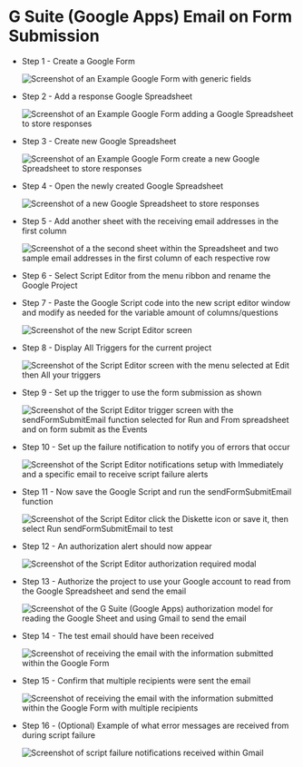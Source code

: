 # G Suite (Google Apps) Email on Form Submission


* Step 1  - Create a Google Form

	![Screenshot of an Example Google Form with generic fields](https://raw.githubusercontent.com/PatrickLeonard/GoogleFormSubmissionEmail/master/Screen%20Prints/01-Example%20Form.png)

* Step 2  - Add a response Google Spreadsheet

	![Screenshot of an Example Google Form adding a Google Spreadsheet to store responses](https://raw.githubusercontent.com/PatrickLeonard/GoogleFormSubmissionEmail/master/Screen%20Prints/02-Add_Response_Spreadsheet.png)

* Step 3  - Create new Google Spreadsheet

	![Screenshot of an Example Google Form create a new Google Spreadsheet to store responses](https://raw.githubusercontent.com/PatrickLeonard/GoogleFormSubmissionEmail/master/Screen%20Prints/03-Create_New_Sheet.png)

* Step 4  - Open the newly created Google Spreadsheet

	![Screenshot of a new Google Spreadsheet to store responses](https://raw.githubusercontent.com/PatrickLeonard/GoogleFormSubmissionEmail/master/Screen%20Prints/04-Open%20Sheet.png)

* Step 5  - Add another sheet with the receiving email addresses in the first column

	![Screenshot of a the second sheet within the Spreadsheet and two sample email addresses in the first column of each respective row ](https://raw.githubusercontent.com/PatrickLeonard/GoogleFormSubmissionEmail/master/Screen%20Prints/05-Email_Addresses.png)

* Step 6  - Select Script Editor from the menu ribbon and rename the Google Project



* Step 7  - Paste the Google Script code into the new script editor window and modify as needed for the variable amount of columns/questions

	![Screenshot of the new Script Editor screen](https://raw.githubusercontent.com/PatrickLeonard/GoogleFormSubmissionEmail/master/Screen%20Prints/07-New_Script_Editor.png)

* Step 8  - Display All Triggers for the current project

	![Screenshot of the Script Editor screen with the menu selected at Edit then All your triggers](https://raw.githubusercontent.com/PatrickLeonard/GoogleFormSubmissionEmail/master/Screen%20Prints/08-Display_All_Triggers.png)

* Step 9  - Set up the trigger to use the form submission as shown

	![Screenshot of the Script Editor trigger screen with the sendFormSubmitEmail function selected for Run and From spreadsheet and on form submit as the Events](https://raw.githubusercontent.com/PatrickLeonard/GoogleFormSubmissionEmail/master/Screen%20Prints/09-Trigger_Setup.png)

* Step 10 - Set up the failure notification to notify you of errors that occur

	![Screenshot of the Script Editor notifications setup with Immediately and a specific email to receive script failure alerts](https://raw.githubusercontent.com/PatrickLeonard/GoogleFormSubmissionEmail/master/Screen%20Prints/10-Failure_Notification.png)

* Step 11 - Now save the Google Script and run the sendFormSubmitEmail function

	![Screenshot of the Script Editor click the Diskette icon or save it, then select Run sendFormSubmitEmail to test](https://raw.githubusercontent.com/PatrickLeonard/GoogleFormSubmissionEmail/master/Screen%20Prints/11-Save_and_Test.png)

* Step 12 - An authorization alert should now appear

	![Screenshot of the Script Editor authorization required modal](https://raw.githubusercontent.com/PatrickLeonard/GoogleFormSubmissionEmail/master/Screen%20Prints/12-Authorization_Alert.png)

* Step 13 - Authorize the project to use your Google account to read from the Google Spreadsheet and send the email

	![Screenshot of the G Suite (Google Apps) authorization model for reading the Google Sheet and using Gmail to send the email](https://raw.githubusercontent.com/PatrickLeonard/GoogleFormSubmissionEmail/master/Screen%20Prints/13-Allow_Permissions.png)

* Step 14 - The test email should have been received

	![Screenshot of receiving the email with the information submitted within the Google Form](https://raw.githubusercontent.com/PatrickLeonard/GoogleFormSubmissionEmail/master/Screen%20Prints/14-Example_Email_Received.png)

* Step 15 - Confirm that multiple recipients were sent the email

	![Screenshot of receiving the email with the information submitted within the Google Form with multiple recipients](https://raw.githubusercontent.com/PatrickLeonard/GoogleFormSubmissionEmail/master/Screen%20Prints/15-Confirm_Multiple_Users_Emailed.png)

* Step 16 - (Optional) Example of what error messages are received from during script failure

	![Screenshot of script failure notifications received within Gmail](https://raw.githubusercontent.com/PatrickLeonard/GoogleFormSubmissionEmail/master/Screen%20Prints/16-Script_Failure_Emails.png)